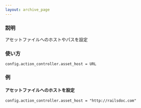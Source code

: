 ```yaml
---
layout: archive_page
---
```

### 説明
アセットファイルへのホストやパスを設定

### 使い方
    config.action_controller.asset_host = URL

### 例
#### アセットファイルへのホストを設定
    config.action_controller.asset_host = "http://railsdoc.com"